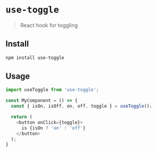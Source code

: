 # `use-toggle`

> React hook for toggling

## Install

```sh
npm install use-toggle
```

## Usage

```js
import useToggle from 'use-toggle';

const MyComponent = () => {
  const { isOn, isOff, on, off, toggle } = useToggle();

  return (
    <button onClick={toggle}>
      is {isOn ? 'on' : 'off'}
    </button>
  );
}
```
